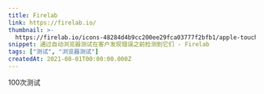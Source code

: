 ```yaml
---
title: Firelab
link: https://firelab.io/
thumbnail: >-
  https://firelab.io/icons-48284d4b9cc200ee29fca03777f2bfb1/apple-touch-icon-1024x1024.png
snippet: 通过自动浏览器测试在客户发现错误之前检测到它们 - Firelab
tags: ["测试", "浏览器测试"]
createdAt: 2021-08-01T00:00:00.000Z
---
```

100次测试